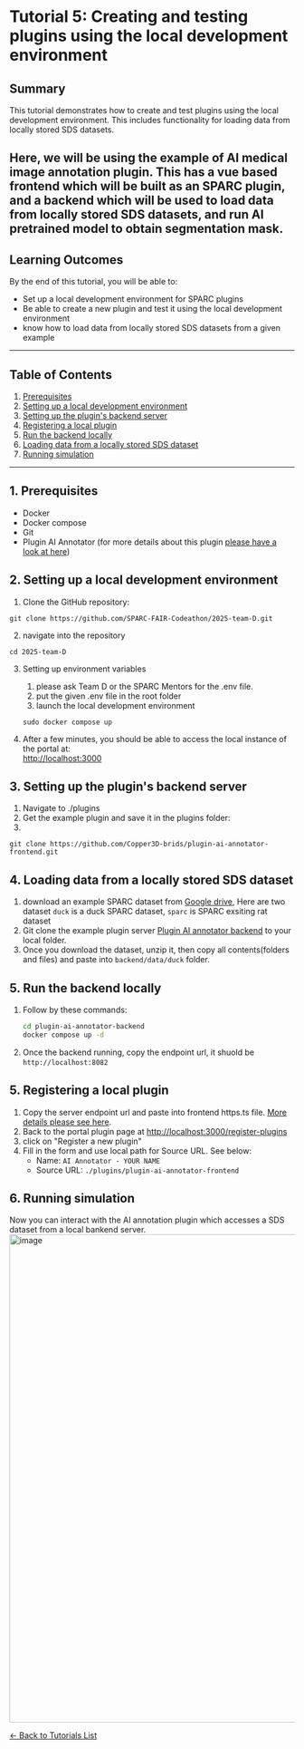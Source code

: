 # Tutorial 5: Creating and testing plugins using the local development environment

## Summary

This tutorial demonstrates how to create and test plugins using the local development environment. This includes functionality for loading data from locally stored SDS datasets.

Here, we will be using the example of AI medical image annotation plugin. This has a vue based frontend which will be built as an SPARC plugin, and a backend which will be used to load data from locally stored SDS datasets, and run AI pretrained model to obtain segmentation mask. 
---

## Learning Outcomes
By the end of this tutorial, you will be able to:

- Set up a local development environment for SPARC plugins
- Be able to create a new plugin and test it using the local development environment
- know how to load data from locally stored SDS datasets from a given example

---

## Table of Contents
1. [Prerequisites](#1-prerequisites)  
2. [Setting up a local development environment](#2-setting-up-a-local-development-environment)
3. [Setting up the plugin's backend server](#3-setting-up-the-plugin's-backend-server)  
4. [Registering a local plugin](#4-registering-a-local-plugin)
5. [Run the backend locally](#5-run-the-backend-locally)
6. [Loading data from a locally stored SDS dataset](#5-loading-data-from-a-locally-stored-sds-dataset)
7. [Running simulation](#6-running-simulation)

---

## 1. Prerequisites

- Docker
- Docker compose
- Git
- Plugin AI Annotator (for more details about this plugin [please have a look at here](https://github.com/SPARC-FAIR-Codeathon/2025-team-D-sparc-plugins-medical-image-annotation?tab=readme-ov-file#2025-team-d-sparc-plugins-medical-image-annotation))

## 2. Setting up a local development environment

1. Clone the GitHub repository:
```
git clone https://github.com/SPARC-FAIR-Codeathon/2025-team-D.git
```

2. navigate into the repository
```
cd 2025-team-D
```

3. Setting up environment variables

   1. please ask Team D or the SPARC Mentors for the .env file.
   2. put the given .env file in the root folder
   4. launch the local development environment
   ```
   sudo docker compose up
   ```
   
4. After a few minutes, you should be able to access the local instance of the portal at:  
   [http://localhost:3000](http://localhost:3000)

## 3. Setting up the plugin's backend server

1. Navigate to ./plugins
3. Get the example plugin and save it in the plugins folder:
4. 
```
git clone https://github.com/Copper3D-brids/plugin-ai-annotator-frontend.git
```

## 4. Loading data from a locally stored SDS dataset

   1. download an example SPARC dataset from [Google drive](https://drive.google.com/drive/folders/1tjeizlQP-hDp_0ODlhZhL1w9M1fD_K0E), Here are two dataset `duck` is a duck SPARC dataset, `sparc` is SPARC exsiting rat dataset
   2. Git clone the example plugin server [Plugin AI annotator backend](https://github.com/Copper3D-brids/plugin-ai-annotator-backend) to your local folder.
   3. Once you download the dataset, unzip it, then copy all contents(folders and files) and paste into `backend/data/duck` folder.

## 5. Run the backend locally
   1. Follow by these commands:
      ```sh
      cd plugin-ai-annotator-backend
      docker compose up -d
      ```
   2. Once the backend running, copy the endpoint url, it shuold be `http://localhost:8082`

## 5. Registering a local plugin

1. Copy the server endpoint url and paste into frontend https.ts file. [More details please see here](https://github.com/Copper3D-brids/plugin-ai-annotator-frontend?tab=readme-ov-file#deploy-locally).
2. Back to the portal plugin page at [http://localhost:3000/register-plugins](http://localhost:3000/register-plugins)
3. click on "Register a new plugin"
4. Fill in the form and use local path for Source URL. See below:
   - Name: `AI Annotator - YOUR NAME`
   - Source URL: `./plugins/plugin-ai-annotator-frontend`


## 6. Running simulation
Now you can interact with the AI annotation plugin which accesses a SDS dataset from a local bankend server.
<img width="1155" height="862" alt="image" src="https://github.com/user-attachments/assets/48f13b46-c22b-4ee9-a390-8d9a91eb7805" />


[← Back to Tutorials List](../README.md#tutorials-for-creating-new-plugins)




